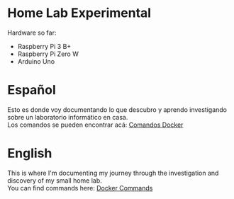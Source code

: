 # Home Lab Experimental
Hardware so far:
<ul>
  <li>Raspberry Pi 3 B+</li>
  <li>Raspberry Pi Zero W</li>
  <li>Arduino Uno</li>
</ul> 



# Español
Esto es donde voy documentando lo que descubro y aprendo investigando sobre un laboratorio informático en casa.
<br>Los comandos se pueden encontrar acá: <a href="https://github.com/stonemantlearg/Home-Lab/blob/master/Docker/Comandos%20Basicos">Comandos Docker</a> 
      
# English
This is where I'm documenting my journey through the investigation and discovery of my small home lab.
<br>You can find commands here: <a href="https://github.com/stonemantlearg/Home-Lab/blob/master/Docker/Comandos%20Basicos">Docker Commands</a> 
